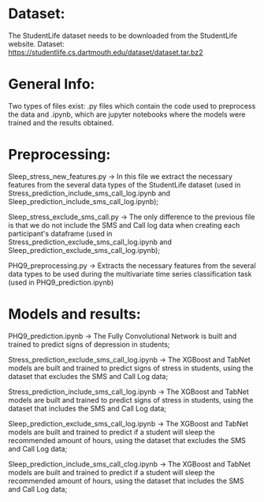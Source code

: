 # Dataset:
The StudentLife dataset needs to be downloaded from the
StudentLife website.
Dataset: https://studentlife.cs.dartmouth.edu/dataset/dataset.tar.bz2

# General Info:
Two types of files exist: .py files which contain the code used to preprocess the data and .ipynb, which are jupyter notebooks where the models were trained and the results obtained.

# Preprocessing:
Sleep_stress_new_features.py -> In this file we extract the necessary features from the several data types of the StudentLife dataset (used in Stress_prediction_include_sms_call_log.ipynb and Sleep_prediction_include_sms_call_log.ipynb);

Sleep_stress_exclude_sms_call.py -> The only difference to the previous file is that we do not include the SMS and Call log data when creating each participant's dataframe (used in Stress_prediction_exclude_sms_call_log.ipynb and Sleep_prediction_exclude_sms_call_log.ipynb);

PHQ9_preprocessing.py -> Extracts the necessary features from the several data types to be used during the multivariate time series classification task (used in PHQ9_prediction.ipynb)

# Models and results:

PHQ9_prediction.ipynb -> The Fully Convolutional Network is built and trained to predict signs of depression in students;

Stress_prediction_exclude_sms_call_log.ipynb -> The XGBoost and TabNet models are built and trained to predict signs of stress in students, using the dataset that excludes the SMS and Call Log data;

Stress_prediction_include_sms_call_log.ipynb -> The XGBoost and TabNet models are built and trained to predict signs of stress in students, using the dataset that includes the SMS and Call Log data;

Sleep_prediction_exclude_sms_call_log.ipynb -> The XGBoost and TabNet models are built and trained to predict if a student will sleep the recommended amount of hours, using the dataset that excludes the SMS and Call Log data;

Sleep_prediction_include_sms_call_clog.ipynb -> The XGBoost and TabNet models are built and trained to predict if a student will sleep the recommended amount of hours, using the dataset that includes the SMS and Call Log data;
